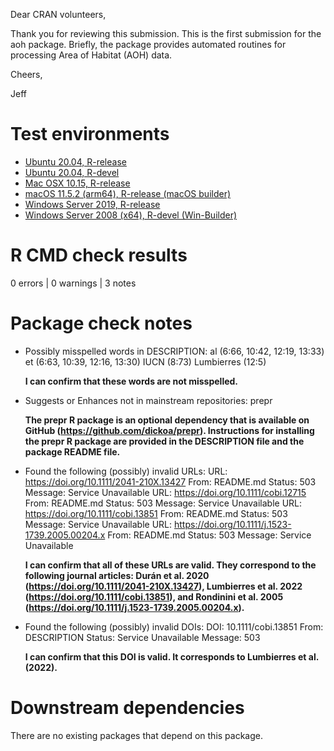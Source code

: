 Dear CRAN volunteers,

Thank you for reviewing this submission. This is the first submission for the aoh package. Briefly, the package provides automated routines for processing Area of Habitat (AOH) data.

Cheers,

Jeff

# Test environments

* [Ubuntu 20.04, R-release](https://github.com/prioritizr/aoh/actions?query=workflow%3AUbuntu)
* [Ubuntu 20.04, R-devel](https://github.com/prioritizr/aoh/actions?query=workflow%3AUbuntu)
* [Mac OSX 10.15, R-release](https://github.com/prioritizr/aoh/actions?query=workflow%3A%22Mac+OSX%22)
* [macOS 11.5.2 (arm64), R-release (macOS builder)](https://mac.r-project.org/macbuilder/submit.html)
* [Windows Server 2019, R-release](https://github.com/prioritizr/aoh/actions?query=workflow%3AWindows)
* [Windows Server 2008 (x64), R-devel (Win-Builder)](https://win-builder.r-project.org/)

# R CMD check results

0 errors | 0 warnings | 3 notes

# Package check notes

* Possibly misspelled words in DESCRIPTION:
    al (6:66, 10:42, 12:19, 13:33)
    et (6:63, 10:39, 12:16, 13:30)
    IUCN (8:73)
    Lumbierres (12:5)

  **I can confirm that these words are not misspelled.**

* Suggests or Enhances not in mainstream repositories:
  prepr

  **The prepr R package is an optional dependency that is available on GitHub (<https://github.com/dickoa/prepr>). Instructions for installing the prepr R package are provided in the DESCRIPTION file and the package README file.**

* Found the following (possibly) invalid URLs:
  URL: https://doi.org/10.1111/2041-210X.13427
    From: README.md
    Status: 503
    Message: Service Unavailable
  URL: https://doi.org/10.1111/cobi.12715
    From: README.md
    Status: 503
    Message: Service Unavailable
  URL: https://doi.org/10.1111/cobi.13851
    From: README.md
    Status: 503
    Message: Service Unavailable
  URL: https://doi.org/10.1111/j.1523-1739.2005.00204.x
    From: README.md
    Status: 503
    Message: Service Unavailable

  **I can confirm that all of these URLs are valid. They correspond to the following journal articles: Durán et al. 2020 (https://doi.org/10.1111/2041-210X.13427), Lumbierres et al. 2022 (https://doi.org/10.1111/cobi.13851), and Rondinini et al. 2005 (https://doi.org/10.1111/j.1523-1739.2005.00204.x).**

* Found the following (possibly) invalid DOIs:
    DOI: 10.1111/cobi.13851
      From: DESCRIPTION
      Status: Service Unavailable
      Message: 503

  **I can confirm that this DOI is valid. It corresponds to Lumbierres et al. (2022).**

# Downstream dependencies

There are no existing packages that depend on this package.
